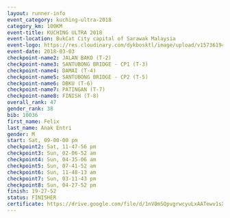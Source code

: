 ```yaml
--- 
layout: runner-info 
event_category: kuching-ultra-2018 
category_km: 100KM 
event-title: KUCHING ULTRA 2018 
event-location: BukCat City capital of Sarawak Malaysia 
event-logo: https://res.cloudinary.com/dykbosktl/image/upload/v1573619473/Logo/kuching-ultra-2018-logo_tlpvm5.png 
event-date: 2018-03-03 
checkpoint-name2: JALAN BAKO (T-2) 
checkpoint-name3: SANTUBONG BRIDGE - CP1 (T-3) 
checkpoint-name4: DAMAI (T-4) 
checkpoint-name5: SANTUBONG BRIDGE - CP2 (T-5) 
checkpoint-name6: DBKU (T-6) 
checkpoint-name7: PATINGAN (T-7) 
checkpoint-name8: FINISH (T-8) 
overall_rank: 47
gender_rank: 38
bib: 10036
first_name: Felix
last_name: Anak Entri
gender: M
start: Sat, 09-00-00 pm
checkpoint2: Sat, 11-47-56 pm
checkpoint3: Sun, 02-06-52 am
checkpoint4: Sun, 04-35-06 am
checkpoint5: Sun, 07-41-52 am
checkpoint6: Sun, 11-48-13 am
checkpoint7: Sun, 03-11-43 pm
checkpoint8: Sun, 04-27-52 pm
finish: 19-27-52
status: FINISHER
certificate: https://drive.google.com/file/d/1nV0mSQpvgrwcyuLxAATewv1sXtI4Iw2/view?usp=sharing
--- 
```

